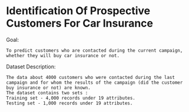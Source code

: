 # Identification Of Prospective Customers For Car Insurance

Goal:

    To predict customers who are contacted during the current campaign, whether they will buy car insurance or not.

Dataset Description:

    The data about 4000 customers who were contacted during the last campaign and for whom the results of the campaign (did the customer buy insurance or not) are known.
    The dataset contains two sets :
    Training set - 4,000 records under 19 attributes.
    Testing set - 1,000 records under 19 attributes.
